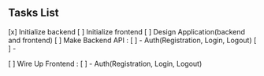 ## Tasks List
[x] Initialize backend
[ ] Initialize frontend
[ ] Design Application(backend and frontend)
[ ] Make Backend API :
    [ ] - Auth(Registration, Login, Logout)
    [ ] -

[ ] Wire Up Frontend :
    [ ] - Auth(Registration, Login, Logout)


